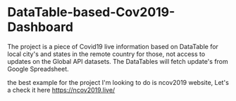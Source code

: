 # DataTable-based-Cov2019-Dashboard
The project is a piece of Covid19 live information based on DataTable for local city's and states in the remote country for those, not access to updates on the Global API datasets.    The DataTables will fetch update's from Google Spreadsheet. 

the best example for the project I'm looking to do is ncov2019 website, Let's a check it here https://ncov2019.live/
